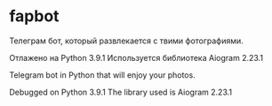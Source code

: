 # fapbot
Телеграм бот, который развлекается с твими фотографиями. 

Отлажено на Python 3.9.1 
Используется библиотека Aiogram 2.23.1


Telegram bot in Python that will enjoy your photos.

Debugged on Python 3.9.1
The library used is Aiogram 2.23.1
